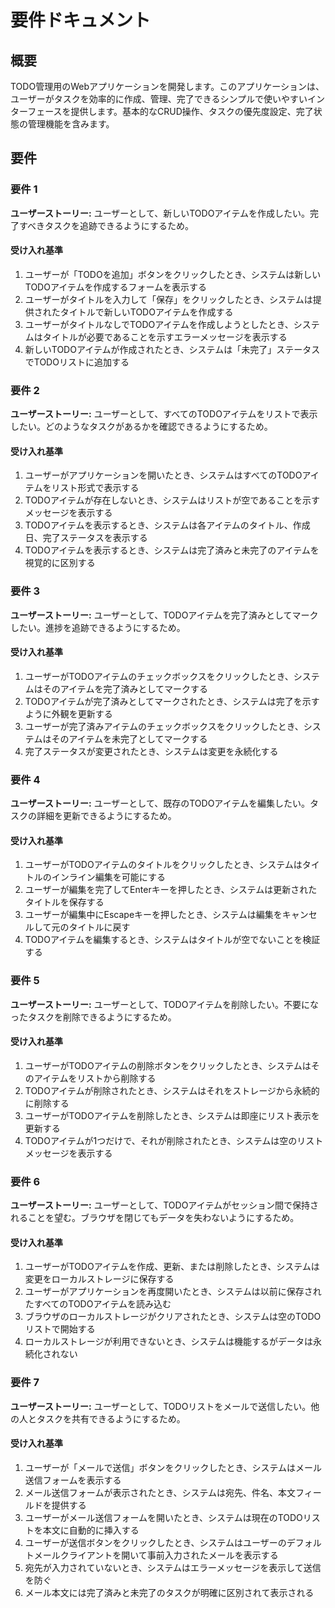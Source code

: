 # 要件ドキュメント

## 概要

TODO管理用のWebアプリケーションを開発します。このアプリケーションは、ユーザーがタスクを効率的に作成、管理、完了できるシンプルで使いやすいインターフェースを提供します。基本的なCRUD操作、タスクの優先度設定、完了状態の管理機能を含みます。

## 要件

### 要件 1

**ユーザーストーリー:** ユーザーとして、新しいTODOアイテムを作成したい。完了すべきタスクを追跡できるようにするため。

#### 受け入れ基準

1. ユーザーが「TODOを追加」ボタンをクリックしたとき、システムは新しいTODOアイテムを作成するフォームを表示する
2. ユーザーがタイトルを入力して「保存」をクリックしたとき、システムは提供されたタイトルで新しいTODOアイテムを作成する
3. ユーザーがタイトルなしでTODOアイテムを作成しようとしたとき、システムはタイトルが必要であることを示すエラーメッセージを表示する
4. 新しいTODOアイテムが作成されたとき、システムは「未完了」ステータスでTODOリストに追加する

### 要件 2

**ユーザーストーリー:** ユーザーとして、すべてのTODOアイテムをリストで表示したい。どのようなタスクがあるかを確認できるようにするため。

#### 受け入れ基準

1. ユーザーがアプリケーションを開いたとき、システムはすべてのTODOアイテムをリスト形式で表示する
2. TODOアイテムが存在しないとき、システムはリストが空であることを示すメッセージを表示する
3. TODOアイテムを表示するとき、システムは各アイテムのタイトル、作成日、完了ステータスを表示する
4. TODOアイテムを表示するとき、システムは完了済みと未完了のアイテムを視覚的に区別する

### 要件 3

**ユーザーストーリー:** ユーザーとして、TODOアイテムを完了済みとしてマークしたい。進捗を追跡できるようにするため。

#### 受け入れ基準

1. ユーザーがTODOアイテムのチェックボックスをクリックしたとき、システムはそのアイテムを完了済みとしてマークする
2. TODOアイテムが完了済みとしてマークされたとき、システムは完了を示すように外観を更新する
3. ユーザーが完了済みアイテムのチェックボックスをクリックしたとき、システムはそのアイテムを未完了としてマークする
4. 完了ステータスが変更されたとき、システムは変更を永続化する

### 要件 4

**ユーザーストーリー:** ユーザーとして、既存のTODOアイテムを編集したい。タスクの詳細を更新できるようにするため。

#### 受け入れ基準

1. ユーザーがTODOアイテムのタイトルをクリックしたとき、システムはタイトルのインライン編集を可能にする
2. ユーザーが編集を完了してEnterキーを押したとき、システムは更新されたタイトルを保存する
3. ユーザーが編集中にEscapeキーを押したとき、システムは編集をキャンセルして元のタイトルに戻す
4. TODOアイテムを編集するとき、システムはタイトルが空でないことを検証する

### 要件 5

**ユーザーストーリー:** ユーザーとして、TODOアイテムを削除したい。不要になったタスクを削除できるようにするため。

#### 受け入れ基準

1. ユーザーがTODOアイテムの削除ボタンをクリックしたとき、システムはそのアイテムをリストから削除する
2. TODOアイテムが削除されたとき、システムはそれをストレージから永続的に削除する
3. ユーザーがTODOアイテムを削除したとき、システムは即座にリスト表示を更新する
4. TODOアイテムが1つだけで、それが削除されたとき、システムは空のリストメッセージを表示する

### 要件 6

**ユーザーストーリー:** ユーザーとして、TODOアイテムがセッション間で保持されることを望む。ブラウザを閉じてもデータを失わないようにするため。

#### 受け入れ基準

1. ユーザーがTODOアイテムを作成、更新、または削除したとき、システムは変更をローカルストレージに保存する
2. ユーザーがアプリケーションを再度開いたとき、システムは以前に保存されたすべてのTODOアイテムを読み込む
3. ブラウザのローカルストレージがクリアされたとき、システムは空のTODOリストで開始する
4. ローカルストレージが利用できないとき、システムは機能するがデータは永続化されない

### 要件 7

**ユーザーストーリー:** ユーザーとして、TODOリストをメールで送信したい。他の人とタスクを共有できるようにするため。

#### 受け入れ基準

1. ユーザーが「メールで送信」ボタンをクリックしたとき、システムはメール送信フォームを表示する
2. メール送信フォームが表示されたとき、システムは宛先、件名、本文フィールドを提供する
3. ユーザーがメール送信フォームを開いたとき、システムは現在のTODOリストを本文に自動的に挿入する
4. ユーザーが送信ボタンをクリックしたとき、システムはユーザーのデフォルトメールクライアントを開いて事前入力されたメールを表示する
5. 宛先が入力されていないとき、システムはエラーメッセージを表示して送信を防ぐ
6. メール本文には完了済みと未完了のタスクが明確に区別されて表示される